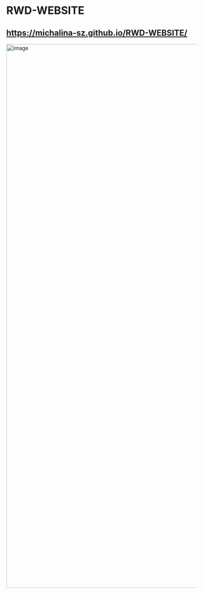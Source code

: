 # RWD-WEBSITE

## https://michalina-sz.github.io/RWD-WEBSITE/


<img width="1440" alt="image" src="https://github.com/michalina-sz/RWD-WEBSITE/assets/42873374/dcbf4975-4362-48a3-9393-4c621532960e">
